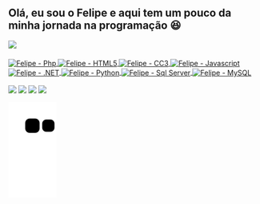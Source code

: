 ## Olá, eu sou o Felipe e aqui tem um pouco da minha jornada na programação 😆

<div align="left">
  <a href="https://github.com/ChantalFelipe">
  <img height="180em" src="https://github-readme-stats.vercel.app/api?username=chantalfelipe&show_icons=true&theme=github_dark&include_all_commits=true&count_private=true&layout=compact" />
 <!--<img height="180em" src="https://github-readme-stats.vercel.app/api/top-langs/?username=chantalfelipe&layout=compact&langs_count=7&theme=github_dark"/>-->
</div>
  
<div style="display: inline_block"><br>
  <img align="center" alt="Felipe - Php" height="30" width="40" src="https://cdn.jsdelivr.net/gh/devicons/devicon/icons/php/php-plain.svg">
  <img align="center" alt="Felipe - HTML5" height="30" width="40" src="https://cdn.jsdelivr.net/gh/devicons/devicon/icons/html5/html5-plain-wordmark.svg">
  <img align="center" alt="Felipe - CC3" height="30" width="40" src="https://cdn.jsdelivr.net/gh/devicons/devicon/icons/css3/css3-plain-wordmark.svg">
  <img align="center" alt="Felipe - Javascript" height="30" width="40" src="https://cdn.jsdelivr.net/gh/devicons/devicon/icons/javascript/javascript-plain.svg">
  <img align="center" alt="Felipe - .NET" height="30" width="40" src="https://cdn.jsdelivr.net/gh/devicons/devicon/icons/dot-net/dot-net-plain-wordmark.svg">
  <img align="center" alt="Felipe - Python" height="30" width="40" src="https://cdn.jsdelivr.net/gh/devicons/devicon/icons/python/python-original.svg">

  <img align="center" alt="Felipe - Sql Server" height="30" width="40" src="https://cdn.jsdelivr.net/gh/devicons/devicon/icons/microsoftsqlserver/microsoftsqlserver-plain-wordmark.svg">
  <img align="center" alt="Felipe - MySQL" height="30" width="40" src="https://cdn.jsdelivr.net/gh/devicons/devicon/icons/mysql/mysql-original-wordmark.svg">
</div>
 
  <br>
  <div> 
  <a href="https://www.linkedin.com/in/felipechantal/" target="_blank" alt="Felipe - Linkedin"><img src="https://img.shields.io/badge/-LinkedIn-%230077B5?style=for-the-badge&logo=linkedin&logoColor=white" target="_blank"></a> 
  <a href="mailto:felipechantaal@gmail.com" target="_blank" alt="Felipe - Email"><img src="https://img.shields.io/badge/Gmail-D14836?style=for-the-badge&logo=gmail&logoColor=white" target="_blank"></a>
  <a href="https://www.instagram.com/felipchantal/" target="_blank" alt="Felipe - Instagram"><img src="https://img.shields.io/badge/Instagram-E4405F?style=for-the-badge&logo=instagram&logoColor=white" target="_blank"></a>
     <a href="https://www.facebook.com/felipe.chantal.98/" target="_blank" alt="Felipe - Instagram"><img src="https://img.shields.io/badge/Facebook-1877F2?style=for-the-badge&logo=facebook&logoColor=white" target="_blank"></a>
    
 
 
  ![Snake animation](https://github.com/rafaballerini/rafaballerini/blob/output/github-contribution-grid-snake.svg)
 
</div>
